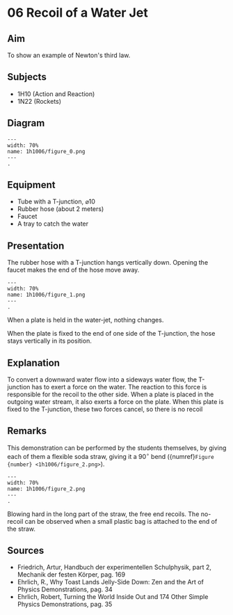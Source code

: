 # 06 Recoil of a Water Jet   
  
## Aim   
 To show an example of Newton's third law.    
  
## Subjects   
* 1H10 (Action and Reaction) 
* 1N22 (Rockets)   

## Diagram
   
```{figure} figures/figure_0.png  
---  
width: 70%  
name: 1h1006/figure_0.png  
---  
. 
```

## Equipment
- Tube with a T-junction, $\varnothing 10$
- Rubber hose (about 2 meters)
- Faucet
- A tray to catch the water
    
  
## Presentation   
The rubber hose with a T-junction hangs vertically down. Opening the faucet makes the end of the hose move away. 

```{figure} figures/figure_1.png  
---  
width: 70%  
name: 1h1006/figure_1.png  
---  
. 
```
When a plate is held in the water-jet, nothing changes.

When the plate is fixed to the end of one side of the T-junction, the hose stays vertically in its position.

  
## Explanation   
To convert a downward water flow into a sideways water flow, the T-junction has to exert a force on the water. The reaction to this force is responsible for the recoil to the other side. When a plate is placed in the outgoing water stream, it also exerts a force on the plate. When this plate is fixed to the T-junction, these two forces cancel, so there is no recoil    
  
## Remarks   
This demonstration can be performed by the students themselves, by giving each of them a flexible soda straw, giving it a $90^{\circ}$ bend ({numref}`Figure {number} <1h1006/figure_2.png>`).  

```{figure} figures/figure_2.png  
---  
width: 70%  
name: 1h1006/figure_2.png  
---  
. 
```

Blowing hard in the long part of the straw, the free end recoils. The no-recoil can be observed when a small plastic bag is attached to the end of the straw.
  
## Sources
 *  Friedrich, Artur, Handbuch der experimentellen Schulphysik, part 2, Mechanik der festen Körper, pag. 169 
 *  Ehrlich, R., Why Toast Lands Jelly-Side Down: Zen and the Art of Physics Demonstrations, pag. 34 
 *  Ehrlich, Robert, Turning the World Inside Out and 174 Other Simple Physics Demonstrations, pag. 35
  
